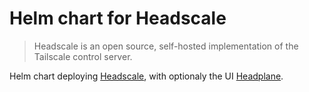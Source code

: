 # Helm chart for Headscale

> Headscale is an open source, self-hosted implementation of the Tailscale control server.

Helm chart deploying [Headscale](https://headscale.net/), with optionaly the UI [Headplane](https://github.com/tale/.headplane).


